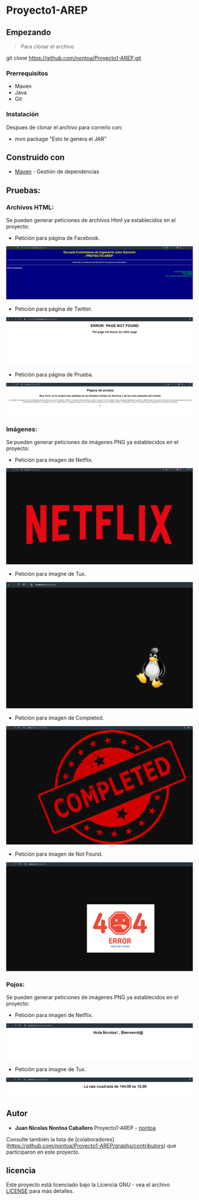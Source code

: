 # Proyecto1-AREP

## Empezando

>Para clonar el archivo 

git clone https://github.com/nontoa/Proyecto1-AREP.git
>
### Prerrequisitos
* Maven
* Java
* Git


### Instalación

Despues de clonar el archivo para correrlo con:

* mvn package "Esto te genera el JAR"

## Construido con

* [Maven](https://maven.apache.org/) - Gestión de dependencias

## Pruebas:

### Archivos HTML:

Se pueden generar peticiones de archivos Html ya establecidos en el proyecto:

* Petición para página de Facebook.

![Screenshot](images/Face.PNG)

* Petición para página de Twitter.

![Screenshot](images/Twitter.PNG)

* Petición para página de Prueba.

![Screenshot](images/Prue.PNG)

### Imágenes:

Se pueden generar peticiones de imágenes PNG ya establecidos en el proyecto:

* Petición para imagen de Netflix.

![Screenshot](images/Netflix.PNG)

* Petición para imagne de Tux.

![Screenshot](images/tux.PNG)

* Petición para imagen de Completed.

![Screenshot](images/completed.PNG)

* Petición para imagen de Not Found.

![Screenshot](images/notF.PNG)

### Pojos:

Se pueden generar peticiones de imágenes PNG ya establecidos en el proyecto:

* Petición para imagen de Netflix.

![Screenshot](images/pojo1.PNG)

* Petición para imagne de Tux.

![Screenshot](images/pojo2.PNG)


## Autor

* **Juan Nicolas Nontoa Caballero**  Proyecto1-AREP - [nontoa](https://github.com/nontoa)

Consulte también la lista de [colaboradores] (https://github.com/nontoa/Proyecto1-AREP/graphs/contributors) que participaron en este proyecto.

## licencia

Este proyecto está licenciado bajo la Licencia GNU - vea el archivo [LICENSE](LICENSE) para más detalles.

